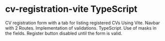 # cv-registration-vite TypeScript

CV registration form with a tab for listing registered CVs
Using Vite. Navbar with 2 Routes. Implementation of validations. TypeScript. Use of masks in the fields. Register button disabled until the form is valid.
